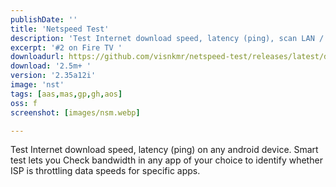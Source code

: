 ```yaml
---
publishDate: ''
title: 'Netspeed Test'
description: 'Test Internet download speed, latency (ping), scan LAN / WiFi for connected devices; all while consuming the minimum amount of data required.'
excerpt: '#2 on Fire TV '
downloadurl: https://github.com/visnkmr/netspeed-test/releases/latest/download/app-release.apk
download: '2.5m+ '
version: '2.35a12i'
image: 'nst'
tags: [aas,mas,gp,gh,aos]
oss: f
screenshot: [images/nsm.webp]

---
```

Test Internet download speed, latency (ping) on any android device. Smart test lets you Check bandwidth in any app of your choice to identify whether ISP is throttling data speeds for specific apps.